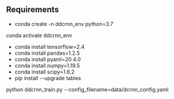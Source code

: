 
## Requirements
- conda create -n ddcrnn_env python=3.7   

conda activate ddcrnn_env

- conda install tensorflow=2.4
- conda install pandas=1.2.5
- conda install pyaml=20.4.0
- conda install numpy=1.19.5
- conda install scipy=1.6.2
- pip install --upgrade tables


python ddcrnn_train.py --config_filename=data/dcrnn_config.yaml

